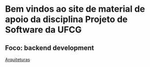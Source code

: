 # Bem vindos ao site de material de apoio da disciplina Projeto de Software da UFCG
## Foco: backend development 

[Arquiteturas](material/back_arquiteturas)
